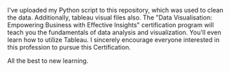 I've uploaded my Python script to this repository, which was used to clean the data. Additionally, tableau visual files also.
The "Data Visualisation: Empowering Business with Effective Insights" certification program will teach you the fundamentals of data analysis and visualization.
You'll even learn how to utilize Tableau. I sincerely encourage everyone interested in this profession to pursue this Certification. 

All the best to new learning.
